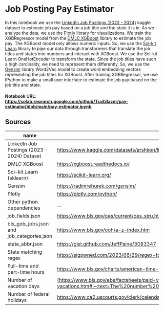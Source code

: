 # Job Posting Pay Estimator

In this notebook we use the [LinkedIn Job Postings (2023 - 2024)](https://www.kaggle.com/datasets/arshkon/linkedin-job-postings) kaggle dataset to estimate job pay based on a job title and the state it is in. As we analyze the data, we use the [Plotly](https://plotly.com/python/) library for visualizations. We train the XGBRegressor model from the [DMLC XGBoost](https://xgboost.readthedocs.io/) library to estimate the job pay. The XGBoost model only allows numeric inputs. So, we use the [Sci-kit Learn](https://scikit-learn.org/) library to pipe our data through transformers that translate the job titles and states into numbers and interact with XGBoost. We use the Sci-kit Learn OneHotEncoder to transform the state. Since the job titles have such a high cardinality, we need to represent them differently. So, we use the [Gensim](https://radimrehurek.com/gensim/) library Word2Vec model to create word embedding vectors representing the job titles for XGBoost. After training XGBRegressor, we use IPython to make a small user interface to estimate the job pay based on the job title and state.

#### Notebook URL: https://colab.research.google.com/github/Trail3lazer/pay-estimator/blob/main/pay-estimator.ipynb

## Sources

| name | url | modified |
| ---- | --- | -------- |
| LinkedIn Job Postings (2023 - 2024) Dataset | https://www.kaggle.com/datasets/arshkon/linkedin-job-postings | Y | 
| DMLC XGBoost | https://xgboost.readthedocs.io/ | N |
| Sci-kit Learn (sklearn) | https://scikit-learn.org/ | N |
| Gensim | https://radimrehurek.com/gensim/ | N |
| Plotly | https://plotly.com/python/ | N |
| Other python dependencies | ... | N |
| job_fields.json | https://www.bls.gov/oes/current/oes_stru.htm | Y |
| bls_gob_jobs.json and job_categories.json | https://www.bls.gov/ooh/a-z-index.htm | Y |
| state_abbr.json | https://gist.github.com/JeffPaine/3083347 | Y |
| State matching regex | https://sigpwned.com/2023/06/29/regex-for-50-us-states/ | Y |
| Full-time and part-time hours | https://www.bls.gov/charts/american-time-use/emp-by-ftpt-job-edu-h.htm | Y |
| Number of vacation days | [https://www.bls.gov/ebs/factsheets/paid-vacations](https://www.bls.gov/ebs/factsheets/paid-vacations.htm#:~:text=The%20number%20of%20vacation%20days,19%20days%20of%20paid%20vacation) | Y |
| Number of federal holidays | https://www.ca2.uscourts.gov/clerk/calendars/federal_holidays.html | Y |

